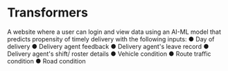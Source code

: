 # Transformers
A website where a user can login and view data using an AI-ML model that predicts propensity of timely delivery with the following inputs: 
● Day of delivery 
● Delivery agent feedback 
● Delivery agent's leave record 
● Delivery agent's shift/ roster details 
● Vehicle condition 
● Route traffic condition 
● Road condition
